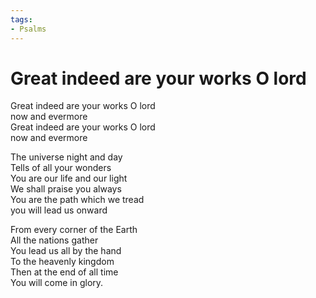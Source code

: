 ```yaml
---
tags:
- Psalms
---
```


# Great indeed are your works O lord  
  
Great indeed are your works O lord  
now and evermore  
Great indeed are your works O lord  
now and evermore  
  
The universe night and day  
Tells of all your wonders  
You are our life and our light  
We shall praise you always  
You are the path which we tread  
you will lead us onward  
  
From every corner of the Earth  
All the nations gather  
You lead us all by the hand  
To the heavenly kingdom  
Then at the end of all time  
You will come in glory.